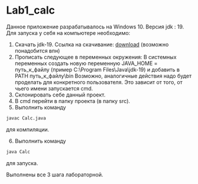 # Lab1_calc
Данное приложение разрабатывалось на Windows 10. Версия jdk : 19.
Для запуска у себя на компьютере необходимо:
1. Скачать jdk-19. Ссылка на скачивание: [download](https://download.oracle.com/java/19/archive/jdk-19.0.2_windows-x64_bin.exe) (возможно понадобится впн)
2. Прописать следующее в переменных окружения:
В системных переменных создать новую переменную JAVA_HOME = путь_к_файлу (пример C:\Program Files\Java\jdk-19) и добавить в PATH путь_к_файлу\bin
Возможно, аналогичные действия надо будет проделать для конкретного пользователя. Это зависит от того, от чьего имени запускается cmd.
3. Склонировать себе данный проект.
4. В cmd перейти в папку проекта (в папку src).
5. Выполнить команду
```bash
javac Calc.java
```
для компиляции.

6. Выполнить команду 
```bash
java Calc
```
 для запуска.

Выполнены все 3 шага лабораторной.
